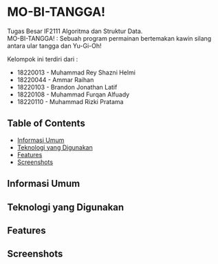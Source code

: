 # MO-BI-TANGGA!
Tugas Besar IF2111 Algoritma dan Struktur Data.<br />
MO-BI-TANGGA! : Sebuah program permainan bertemakan kawin silang antara ular tangga dan Yu-Gi-Oh!

Kelompok ini terdiri dari :
- 18220013 - Muhammad Rey Shazni Helmi
- 18220044 - Ammar Raihan
- 18220103 - Brandon Jonathan Latif
- 18220108 - Muhammad Furqan Alfuady
- 18220110 - Muhammad Rizki Pratama

## Table of Contents
* [Informasi Umum](#informasi-umum)
* [Teknologi yang Digunakan](#teknologi-yang-digunakan)
* [Features](#features)
* [Screenshots](#screenshots)


## Informasi Umum

<!-- You don't have to answer all the questions - just the ones relevant to your project. -->


## Teknologi yang Digunakan


## Features


## Screenshots
<!-- If you have screenshots you'd like to share, include them here. -->
